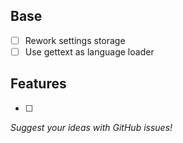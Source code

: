 ## Base
- [ ] Rework settings storage
- [ ] Use gettext as language loader

## Features
- [ ] 

_Suggest your ideas with GitHub issues!_
